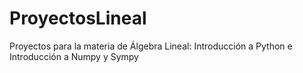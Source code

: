# ProyectosLineal
Proyectos para la materia de Álgebra Lineal: Introducción a Python e Introducción a Numpy y Sympy
